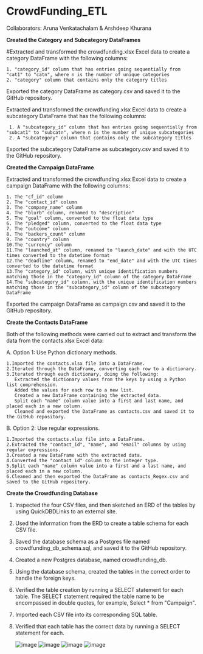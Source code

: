 # CrowdFunding_ETL
 
Collaborators: Aruna Venkatachalam & Arshdeep Khurana

****Created the Category and Subcategory DataFrames****

#Extracted and transformed the crowdfunding.xlsx Excel data to create a category DataFrame with the following columns:

    1. "category_id" column that has entries going sequentially from "cat1" to "catn", where n is the number of unique categories
    2. "category" column that contains only the category titles

Exported the category DataFrame as category.csv and saved it to the GitHub repository.

Extracted and transformed the crowdfunding.xlsx Excel data to create a subcategory DataFrame that has the following columns:

     1. A "subcategory_id" column that has entries going sequentially from "subcat1" to "subcatn", where n is the number of unique subcategories
     2. A "subcategory" column that contains only the subcategory titles

Exported the subcategory DataFrame as subcategory.csv and saved it to the GitHub repository.

**Created the Campaign DataFrame**

Extracted and transformed the crowdfunding.xlsx Excel data to create a campaign DataFrame with the following columns:

    1. The "cf_id" column
    2. The "contact_id" column
    3. The "company_name" column
    4. The "blurb" column, renamed to "description"
    5. The "goal" column, converted to the float data type
    6. The "pledged" column, converted to the float data type
    7. The "outcome" column
    8. The "backers_count" column
    9. The "country" column
    10.The "currency" column
    11.The "launched_at" column, renamed to "launch_date" and with the UTC times converted to the datetime format
    12.The "deadline" column, renamed to "end_date" and with the UTC times converted to the datetime format
    13.The "category_id" column, with unique identification numbers matching those in the "category_id" column of the category DataFrame
    14.The "subcategory_id" column, with the unique identification numbers matching those in the "subcategory_id" column of the subcategory DataFrame

Exported the campaign DataFrame as campaign.csv and saved it to the GitHub repository.

**Create the Contacts DataFrame**

Both of the following methods were carried out to extract and transform the data from the contacts.xlsx Excel data:

A. Option 1: Use Python dictionary methods.

    1.Imported the contacts.xlsx file into a DataFrame.
    2.Iterated through the DataFrame, converting each row to a dictionary.
    3.Iterated through each dictionary, doing the following:
       Extracted the dictionary values from the keys by using a Python list comprehension.
       Added the values for each row to a new list.
       Created a new DataFrame containing the extracted data.
       Split each "name" column value into a first and last name, and placed each in a new column.
       Cleaned and exported the DataFrame as contacts.csv and saved it to the GitHub repository.

B. Option 2: Use regular expressions.

    1.Imported the contacts.xlsx file into a DataFrame.
    2.Extracted the "contact_id", "name", and "email" columns by using regular expressions.
    3.Created a new DataFrame with the extracted data.
    4.Converted the "contact_id" column to the integer type.
    5.Split each "name" column value into a first and a last name, and placed each in a new column.
    6.Cleaned and then exported the DataFrame as contacts_Regex.csv and saved to the GitHub repository.

**Create the Crowdfunding Database**

1. Inspected the four CSV files, and then sketched an ERD of the tables by using QuickDBDLinks to an external site.
2. Used the information from the ERD to create a table schema for each CSV file.
3. Saved the database schema as a Postgres file named crowdfunding_db_schema.sql, and saved it to the GitHub repository.
4. Created a new Postgres database, named crowdfunding_db.
5. Using the database schema, created the tables in the correct order to handle the foreign keys.
6. Verified the table creation by running a SELECT statement for each table. The SELECT statement required the table name to be encompassed in double quotes, for example, Select * from "Campaign". 
7. Imported each CSV file into its corresponding SQL table.
8. Verified that each table has the correct data by running a SELECT statement for each.

   ![image](https://github.com/arunavenkatachalam/CrowdFunding_ETL/assets/142273069/af88d0e9-a74f-4255-8842-6cd17e44541d)
   ![image](https://github.com/arunavenkatachalam/CrowdFunding_ETL/assets/142273069/90f21d65-9bb2-4ef4-a7de-3d91cc04be2f)
   ![image](https://github.com/arunavenkatachalam/CrowdFunding_ETL/assets/142273069/3d64794c-730b-4576-8009-eb6a99fac2d9)
   ![image](https://github.com/arunavenkatachalam/CrowdFunding_ETL/assets/142273069/e7ca063d-8956-468f-8251-71a6bf43d973)




